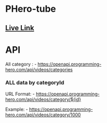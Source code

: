 # PHero-tube

## [ Live Link](https://cheerful-twilight-dd2451.netlify.app/)


# API

All category :  - https://openapi.programming-hero.com/api/videos/categories


### ALL data by categoryId
URL Format: - https://openapi.programming-hero.com/api/videos/category/${id}

Example: - https://openapi.programming-hero.com/api/videos/category/1000

